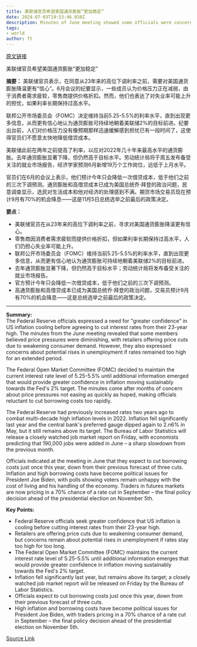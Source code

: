```yaml
---
title: 美联储官员希望美国通货膨胀“更加稳定”
date: 2024-07-03T19:53:46.038Z
description: Minutes of June meeting showed some officials were concerned about effect of high rates on job market
tags: 
- world
author: ft
---
```


[原文链接](https://ft.com/content/c06cc458-d866-4776-b676-703e3a2c43cb)

美联储官员希望美国通货膨胀“更加稳定”

**摘要：**
美联储官员表示，在同意从23年来的高位下调利率之前，需要对美国通货膨胀降温更有“信心”。6月会议的纪要显示，一些成员认为价格压力正在减弱，由于消费者需求疲软，零售商提供价格折扣。然而，他们也表达了对失业率可能上升的担忧，如果利率长期保持过高水平。

联邦公开市场委员会（FOMC）决定维持当前5.25-5.5%的利率水平，直到出现更多信息，从而更有信心地认为通货膨胀可持续地朝着美联储2%的目标前进。纪要出台前，人们对价格压力没有像预期那样迅速缓解感到担忧已有一段时间了，这使得官员们不愿意太快地降低借贷成本。

美联储此前在两年之前提高了利率，以应对2022年几十年来最高水平的通货膨胀。去年通货膨胀显著下降，但仍然高于目标水平。劳动统计局将于周五发布备受关注的就业市场报告，经济学家预测6月新增19万个工作岗位，远低于上月水平。

官员们在6月的会议上表示，他们预计今年只会降低一次借贷成本，低于他们之前的三次下调预测。通货膨胀和高借贷成本已成为美国总统乔·拜登的政治问题，民意调查显示，选民对生活成本和他对经济的处理感到不满。期货市场交易员现在预计9月有70%的机会降息——这是11月5日总统选举之前最后的政策决定。

**要点：**
- 美联储官员在从23年来的高位下调利率之前，寻求对美国通货膨胀降温更有信心。
- 零售商因消费者需求疲软而提供价格折扣，但如果利率长期保持过高水平，人们仍担心失业率可能上升。
- 联邦公开市场委员会（FOMC）维持当前5.25-5.5%的利率水平，直到出现更多信息，从而更有信心地认为通货膨胀可持续地朝着美联储2%的目标前进。
- 去年通货膨胀显著下降，但仍然高于目标水平；劳动统计局将发布备受关注的就业市场报告。
- 官方预计今年只会降低一次借贷成本，低于他们之前的三次下调预测。
- 高通货膨胀和高借贷成本已成为美国总统乔·拜登的政治问题，交易员预计9月有70%的机会降息——这是总统选举之前最后的政策决定。

---

 **Summary:**  
The Federal Reserve officials expressed a need for "greater confidence" in US inflation cooling before agreeing to cut interest rates from their 23-year high. The minutes from the June meeting revealed that some members believed price pressures were diminishing, with retailers offering price cuts due to weakening consumer demand. However, they also expressed concerns about potential rises in unemployment if rates remained too high for an extended period.

The Federal Open Market Committee (FOMC) decided to maintain the current interest rate level of 5.25-5.5% until additional information emerged that would provide greater confidence in inflation moving sustainably towards the Fed's 2% target. The minutes come after months of concern about price pressures not easing as quickly as hoped, making officials reluctant to cut borrowing costs too rapidly.

The Federal Reserve had previously increased rates two years ago to combat multi-decade high inflation levels in 2022. Inflation fell significantly last year and the central bank's preferred gauge dipped again to 2.n6% in May, but it still remains above its target. The Bureau of Labor Statistics will release a closely watched job market report on Friday, with economists predicting that 190,000 jobs were added in June – a sharp slowdown from the previous month.

Officials indicated at the meeting in June that they expect to cut borrowing costs just once this year, down from their previous forecast of three cuts. Inflation and high borrowing costs have become political issues for President Joe Biden, with polls showing voters remain unhappy with the cost of living and his handling of the economy. Traders in futures markets are now pricing in a 70% chance of a rate cut in September – the final policy decision ahead of the presidential election on November 5th.

**Key Points:**  
- Federal Reserve officials seek greater confidence that US inflation is cooling before cutting interest rates from their 23-year high.
- Retailers are offering price cuts due to weakening consumer demand, but concerns remain about potential rises in unemployment if rates stay too high for too long.
- The Federal Open Market Committee (FOMC) maintains the current interest rate level of 5.25-5.5% until additional information emerges that would provide greater confidence in inflation moving sustainably towards the Fed's 2% target.
- Inflation fell significantly last year, but remains above its target; a closely watched job market report will be released on Friday by the Bureau of Labor Statistics.
- Officials expect to cut borrowing costs just once this year, down from their previous forecast of three cuts.
- High inflation and borrowing costs have become political issues for President Joe Biden, with traders pricing in a 70% chance of a rate cut in September – the final policy decision ahead of the presidential election on November 5th.

[Source Link](https://ft.com/content/c06cc458-d866-4776-b676-703e3a2c43cb)

